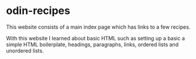 # odin-recipes

This website consists of a main index page which has links to a few recipes.

With this website I learned about basic HTML such as setting up a basic a simple HTML boilerplate, headings, paragraphs, links, ordered lists and unordered lists.
